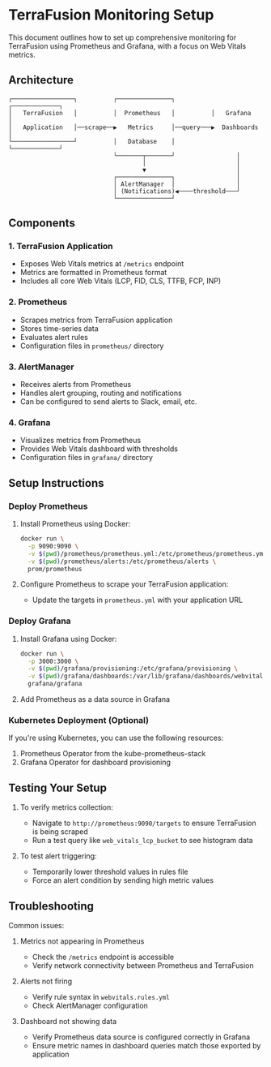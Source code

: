 # TerraFusion Monitoring Setup

This document outlines how to set up comprehensive monitoring for TerraFusion using Prometheus and Grafana, with a focus on Web Vitals metrics.

## Architecture

```
┌─────────────────┐          ┌───────────────┐          ┌─────────────┐
│   TerraFusion   │          │  Prometheus   │          │   Grafana   │
│   Application   │──scrape──▶   Metrics     │──query───▶  Dashboards │
└─────────────────┘          │   Database    │          └─────────────┘
                             └───────┬───────┘                 │
                                     │                         │
                                     ▼                         │
                             ┌───────────────┐                 │
                             │ AlertManager  │                 │
                             │ (Notifications)◀────threshold───┘
                             └───────────────┘
```

## Components

### 1. TerraFusion Application
- Exposes Web Vitals metrics at `/metrics` endpoint
- Metrics are formatted in Prometheus format
- Includes all core Web Vitals (LCP, FID, CLS, TTFB, FCP, INP)

### 2. Prometheus
- Scrapes metrics from TerraFusion application
- Stores time-series data
- Evaluates alert rules
- Configuration files in `prometheus/` directory

### 3. AlertManager
- Receives alerts from Prometheus
- Handles alert grouping, routing and notifications
- Can be configured to send alerts to Slack, email, etc.

### 4. Grafana
- Visualizes metrics from Prometheus
- Provides Web Vitals dashboard with thresholds
- Configuration files in `grafana/` directory

## Setup Instructions

### Deploy Prometheus

1. Install Prometheus using Docker:
   ```bash
   docker run \
     -p 9090:9090 \
     -v $(pwd)/prometheus/prometheus.yml:/etc/prometheus/prometheus.yml \
     -v $(pwd)/prometheus/alerts:/etc/prometheus/alerts \
     prom/prometheus
   ```

2. Configure Prometheus to scrape your TerraFusion application:
   - Update the targets in `prometheus.yml` with your application URL

### Deploy Grafana

1. Install Grafana using Docker:
   ```bash
   docker run \
     -p 3000:3000 \
     -v $(pwd)/grafana/provisioning:/etc/grafana/provisioning \
     -v $(pwd)/grafana/dashboards:/var/lib/grafana/dashboards/webvitals \
     grafana/grafana
   ```

2. Add Prometheus as a data source in Grafana

### Kubernetes Deployment (Optional)

If you're using Kubernetes, you can use the following resources:

1. Prometheus Operator from the kube-prometheus-stack
2. Grafana Operator for dashboard provisioning

## Testing Your Setup

1. To verify metrics collection:
   - Navigate to `http://prometheus:9090/targets` to ensure TerraFusion is being scraped
   - Run a test query like `web_vitals_lcp_bucket` to see histogram data

2. To test alert triggering:
   - Temporarily lower threshold values in rules file
   - Force an alert condition by sending high metric values

## Troubleshooting

Common issues:

1. Metrics not appearing in Prometheus
   - Check the `/metrics` endpoint is accessible
   - Verify network connectivity between Prometheus and TerraFusion

2. Alerts not firing
   - Verify rule syntax in `webvitals.rules.yml`
   - Check AlertManager configuration

3. Dashboard not showing data
   - Verify Prometheus data source is configured correctly in Grafana
   - Ensure metric names in dashboard queries match those exported by application
